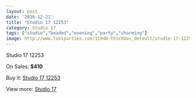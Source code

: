 ```yaml
---
layout: post
date: '2016-12-21'
title: "Studio 17 12253"
category: Studio 17
tags: ["studio","beaded","evening","party","charming"]
image: http://www.lustparties.com/11940-thickbox_default/studio-17-12253.jpg
---
```

Studio 17 12253

On Sales: **$410**
<a href="https://www.lustparties.com/en/studio-17/4330-studio-17-12253.html"><amp-img layout="responsive" width="600" height="600" src="//www.lustparties.com/11940-thickbox_default/studio-17-12253.jpg" alt="Studio 17 12253 0" /></a>

Buy it: [Studio 17 12253](https://www.lustparties.com/en/studio-17/4330-studio-17-12253.html "Studio 17 12253")

View more: [Studio 17](https://www.lustparties.com/en/22-studio-17 "Studio 17")